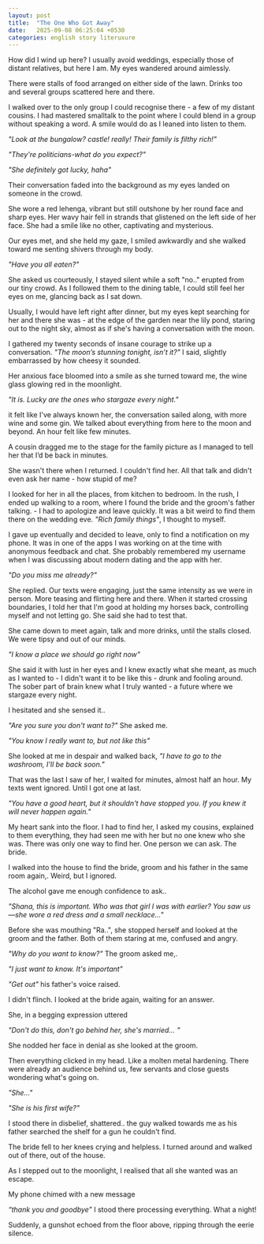 ```yaml
---
layout: post
title:  "The One Who Got Away"
date:   2025-09-08 06:25:04 +0530
categories: english story literuxure
---
```


How did I wind up here? I usually avoid weddings, especially those of distant relatives, but here I am. My eyes wandered around aimlessly. 


There were stalls of food arranged on either side of the lawn. Drinks too and several groups scattered here and there.

I walked over to the only group I could recognise there - a few of my distant cousins. I had mastered smalltalk to the point where I could blend in a group without speaking a word. A smile would do as I leaned into listen to them.

_"Look at the bungalow? castle! really! Their family is filthy rich!"_

_"They're politicians-what do you expect?"_

_"She definitely got lucky, haha"_

Their conversation faded into the background as my eyes landed on someone in the crowd.

She wore a red lehenga, vibrant but still outshone by her round face and sharp eyes. Her wavy hair fell in strands that glistened on the left side of her face. She had a smile like no other, captivating and mysterious. 

Our eyes met, and she held my gaze, I smiled awkwardly and she walked toward me senting shivers through my body.

_"Have you all eaten?"_

She asked us courteously, I stayed silent while a soft "no.." erupted from our tiny crowd. As I followed them to the dining table, I could still feel her eyes on me, glancing back as I sat down.

Usually, I would have left right after dinner, but my eyes kept searching for her and there she was - at the edge of the garden near the lily pond, staring out to the night sky, almost as if she's having a conversation with the moon.

I gathered my twenty seconds of insane courage to strike up a conversation. 
_"The moon’s stunning tonight, isn’t it?"_ I said, slightly embarrassed by how cheesy it sounded.

Her anxious face bloomed into a smile as she turned toward me, the wine glass glowing red in the moonlight.

_"It is. Lucky are the ones who stargaze every night."_

it felt like I've always known her, the conversation sailed along, with more wine and some gin. We talked about everything from here to the moon and beyond. An hour felt like few minutes.

A cousin dragged me to the stage for the family picture as I managed to tell her that I’d be back in minutes.

She wasn't there when I returned. I couldn't find her. All that talk and didn't even ask her name - how stupid of me? 

I looked for her in all the places, from kitchen to bedroom. In the rush, I ended up walking to a room, where I found the bride and the groom's father talking. - I had to apologize and leave quickly. It was a bit weird to find them there on the wedding eve. _"Rich family things"_, I thought to myself. 

I gave up eventually and decided to leave, only to find a notification on my phone. It was in one of the apps I was working on at the time with anonymous feedback and chat. She probably remembered my username when I was discussing about modern dating and the app with her. 

_"Do you miss me already?"_

She replied. Our texts were engaging, just the same intensity as we were in person.  More teasing and flirting here and there. When it started crossing boundaries, I told her that I'm good at holding my horses back, controlling myself and not letting go. She said she had to test that.

She came down to meet again, talk and more drinks, until the stalls closed. We were tipsy and out of our minds. 

_"I know a place we should go right now"_

She said it with lust in her eyes and I knew exactly what she meant, as much as I wanted to - I didn't want it to be like this - drunk and fooling around. The sober part of brain knew what I truly wanted - a future where we stargaze every night. 

I hesitated and she sensed it..  

_"Are you sure you don't want to?"_
She asked me.

_"You know I really want to, but not like this"_

She looked at me in despair and walked back, _"I have to go to the washroom, I'll be back soon."_

That was the last I saw of her, I waited for minutes, almost half an hour. My texts went ignored. Until I got one at last.

_"You have a good heart, but it shouldn't have stopped you. If you knew it will never happen again."_


My heart sank into the floor.  I had to find her, I asked my cousins, explained to them everything, they had seen me with her but no one knew who she was. There was only one way to find her. One person we can ask. The bride.


I walked into the house to find the bride, groom and his father in the same room again,.  Weird, but I ignored.

The alcohol gave me enough confidence to ask..

_"Shana, this is important. Who was that girl I was with earlier? You saw us—she wore a red dress and a small necklace..."_

Before she was mouthing "Ra..", she stopped herself and looked at the groom and the father. Both of them staring at me, confused and angry.

_"Why do you want to know?"_
The groom asked me,. 

_"I just want to know. It's important"_

_"Get out"_ his father's voice raised. 

I didn't flinch. I looked at the bride again, waiting for an answer.

She, in a begging expression uttered

_"Don't do this, don't go behind her, she's married... "_

She nodded her face in denial as she looked at the groom.


Then everything clicked in my head. Like a molten metal hardening. There were already an audience behind us, few servants and close guests wondering what's going on.

_"She..."_

_"She is his first wife?"_

I stood there in disbelief, shattered.. the guy walked towards me as his father searched the shelf for a gun he couldn't find. 

The bride fell to her knees crying and helpless. I turned around and walked out of there, out of the house. 

As I stepped out to the moonlight, I realised that all she wanted was an escape.

My phone chimed with a new message

_“thank you and goodbye”_ I stood there processing everything. What a night!

Suddenly, a gunshot echoed from the floor above, ripping through the eerie silence.
